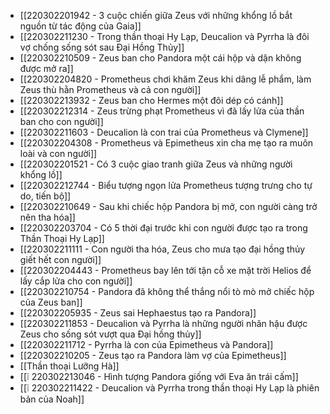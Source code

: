 - [[220302201942 - 3 cuộc chiến giữa Zeus với những khổng lồ bắt nguồn từ tác động của Gaia]]
- [[220302211230 - Trong thần thoại Hy Lạp, Deucalion và Pyrrha là đôi vợ chống sống sót sau Đại Hồng Thủy]]
- [[220302210509 - Zeus ban cho Pandora một cái hộp và dặn không được mở ra]]
- [[220302204820 - Prometheus chơi khăm Zeus khi dâng lễ phẩm, làm Zeus thù hằn Prometheus và cả con người]]
- [[220302213932 - Zeus ban cho Hermes một đôi dép có cánh]]
- [[220302212314 - Zeus trừng phạt Prometheus vì đã lấy lửa của thần ban cho con người]]
- [[220302211603 - Deucalion là con trai của Prometheus và Clymene]]
- [[220302204308 - Prometheus và Epimetheus xin cha mẹ tạo ra muôn loài và con người]]
- [[220302201521 - Có 3 cuộc giao tranh giữa Zeus và những người khổng lồ]]
- [[220302212744 - Biểu tượng ngọn lửa Prometheus tượng trưng cho tự do, tiến bộ]]
- [[220302210649 - Sau khi chiếc hộp Pandora bị mở, con người càng trở nên tha hóa]]
- [[220302203704 - Có 5 thời đại trước khi con người được tạo ra trong Thần Thoại Hy Lạp]]
- [[220302211111 - Con người tha hóa, Zeus cho mưa tạo đại hồng thủy giết hết con người]]
- [[220302204443 - Prometheus bay lên tới tận cỗ xe mặt trời Helios để lấy cắp lửa cho con người]]
- [[220302210754 - Pandora đã không thể thắng nổi tò mò mở chiếc hộp của Zeus ban]]
- [[220302205935 - Zeus sai Hephaestus tạo ra Pandora]]
- [[220302211853 - Deucalion và Pyrrha là những người nhân hậu được Zeus cho sống sót vượt qua Đại hồng thủy]]
- [[220302211712 - Pyrrha là con của Epimetheus và Pandora]]
- [[220302210205 - Zeus tạo ra Pandora làm vợ của Epimetheus]]
- [[Thần thoại Lưỡng Hà]]
- [[❕ 220302213046 - Hình tượng Pandora giống với Eva ăn trái cấm]]
- [[❕ 220302211422 - Deucalion và Pyrrha trong thần thoại Hy Lạp là phiên bản của Noah]]

